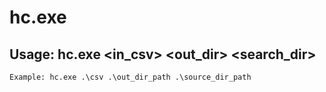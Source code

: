 # hc.exe

## Usage: hc.exe <in_csv> <out_dir> <search_dir>

```Example: hc.exe .\csv .\out_dir_path .\source_dir_path ```
